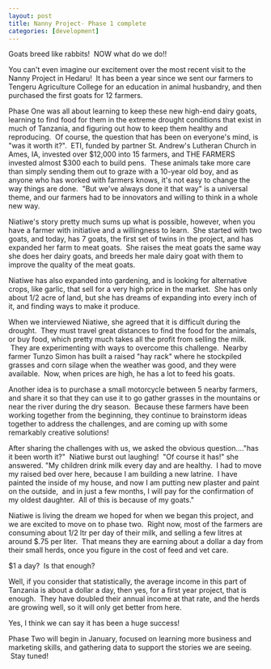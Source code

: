 ```yaml
---
layout: post
title: Nanny Project- Phase 1 complete
categories: [development]
---
```

Goats breed like rabbits!  NOW what do we do!!

You can't even imagine our excitement over the most recent visit to the Nanny Project in Hedaru!  It has been a year since we sent our farmers to Tengeru Agriculture College for an education in animal husbandry, and then purchased the first goats for 12 farmers.

Phase One was all about learning to keep these new high-end dairy goats, learning to find food for them in the extreme drought conditions that exist in much of Tanzania, and figuring out how to keep them healthy and reproducing.  Of course, the question that has been on everyone's mind, is "was it worth it?".  ETI, funded by partner St. Andrew's Lutheran Church in Ames, IA, invested over $12,000 into 15 farmers, and THE FARMERS invested almost $300 each to build pens.  These animals take more care than simply sending them out to graze with a 10-year old boy, and as anyone who has worked with farmers knows, it's not easy to change the way things are done.  "But we've always done it that way" is a universal theme, and our farmers had to be innovators and willing to think in a whole new way.

Niatiwe's story pretty much sums up what is possible, however, when you have a farmer with initiative and a willingness to learn.  She started with two goats, and today, has 7 goats, the first set of twins in the project, and has expanded her farm to meat goats.  She raises the meat goats the same way she does her dairy goats, and breeds her male dairy goat with them to improve the quality of the meat goats.


Niatiwe has also expanded into gardening, and is looking for alternative crops, like garlic, that sell for a very high price in the market.  She has only about 1/2 acre of land, but she has dreams of expanding into every inch of it, and finding ways to make it produce.


When we interviewed Niatiwe, she agreed that it is difficult during the drought.  They must travel great distances to find the food for the animals, or buy food, which pretty much takes all the profit from selling the milk.  They are experimenting with ways to overcome this challenge.  Nearby farmer Tunzo Simon has built a raised "hay rack" where he stockpiled grasses and corn silage when the weather was good, and they were available.  Now, when prices are high, he has a lot to feed his goats.


Another idea is to purchase a small motorcycle between 5 nearby farmers, and share it so that they can use it to go gather grasses in the mountains or near the river during the dry season.  Because these farmers have been working together from the beginning, they continue to brainstorm ideas together to address the challenges, and are coming up with some remarkably creative solutions!

After sharing the challenges with us, we asked the obvious question...."has it been worth it?"  Niatiwe burst out laughing!  "Of course it has!" she answered. "My children drink milk every day and are healthy.  I had to move my raised bed over here, because I am building a new latrine.  I have painted the inside of my house, and now I am putting new plaster and paint on the outside,  and in just a few months, I will pay for the confirmation of my oldest daughter.  All of this is because of my goats."


Niatiwe is living the dream we hoped for when we began this project, and we are excited to move on to phase two.  Right now, most of the farmers are consuming about 1/2 ltr per day of their milk, and selling a few litres at around $.75 per liter.  That means they are earning about a dollar a day from their small herds, once you figure in the cost of feed and vet care.

$1 a day?  Is that enough?

Well, if you consider that statistically, the average income in this part of Tanzania is about a dollar a day, then yes, for a first year project, that is enough.  They have doubled their annual income at that rate, and the herds are growing well, so it will only get better from here.

Yes, I think we can say it has been a huge success!

Phase Two will begin in January, focused on learning more business and marketing skills, and gathering data to support the stories we are seeing.  Stay tuned!

 

 

 

 

 
